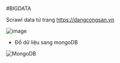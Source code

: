 #BIGDATA

Scrawl data từ trang https://dangcongsan.vn

![image](https://github.com/KittoLapTrinh/TuanKiet/assets/96908923/aa36c56f-27f5-4f56-a9d6-c09ea7c6325c)

- Đổ dữ liệu sang mongoDB
  
![MongoDB](https://github.com/KittoLapTrinh/TuanKiet/assets/96908923/3e2e6661-42c5-4f96-af8d-451ec9d5eac5)

